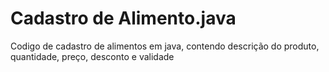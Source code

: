 # Cadastro de Alimento.java
Codigo de cadastro de alimentos em java, contendo descrição do produto, quantidade, preço, desconto e validade 
